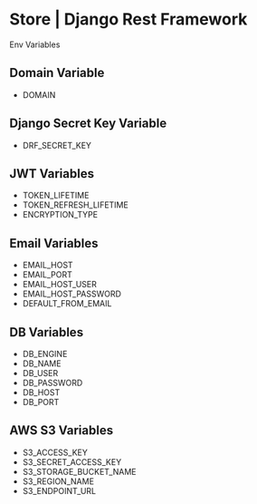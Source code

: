 # **Store | Django Rest Framework**

Env Variables

## **Domain Variable**

- DOMAIN

## **Django Secret Key Variable**

- DRF_SECRET_KEY

## **JWT Variables**

- TOKEN_LIFETIME
- TOKEN_REFRESH_LIFETIME
- ENCRYPTION_TYPE

## **Email Variables**

- EMAIL_HOST
- EMAIL_PORT
- EMAIL_HOST_USER
- EMAIL_HOST_PASSWORD
- DEFAULT_FROM_EMAIL

## **DB Variables**

- DB_ENGINE
- DB_NAME
- DB_USER
- DB_PASSWORD
- DB_HOST
- DB_PORT

## **AWS S3 Variables**

- S3_ACCESS_KEY
- S3_SECRET_ACCESS_KEY
- S3_STORAGE_BUCKET_NAME
- S3_REGION_NAME
- S3_ENDPOINT_URL

